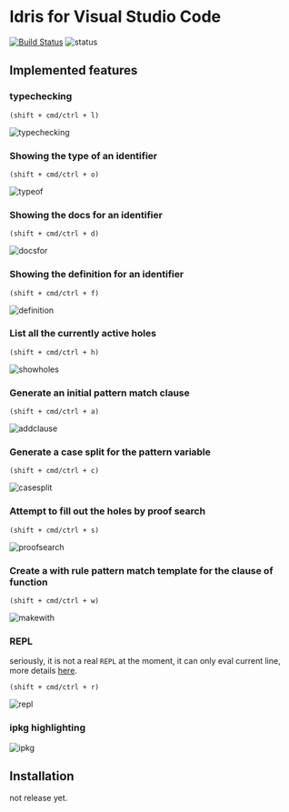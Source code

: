 # Idris for Visual Studio Code

[![Build Status](https://travis-ci.org/zjhmale/vscode-idris.svg?branch=master)](https://travis-ci.org/zjhmale/vscode-idris)
![status](https://img.shields.io/badge/status-working%20in%20progress-red.svg)

## Implemented features

### typechecking

`(shift + cmd/ctrl + l)`

![typechecking](./images/screenshots/typechecking.gif)

### Showing the type of an identifier

`(shift + cmd/ctrl + o)`

![typeof](./images/screenshots/typeof.gif)

### Showing the docs for an identifier

`(shift + cmd/ctrl + d)`

![docsfor](./images/screenshots/docsfor.gif)

### Showing the definition for an identifier 

`(shift + cmd/ctrl + f)`

![definition](./images/screenshots/definition.gif)

### List all the currently active holes

`(shift + cmd/ctrl + h)`

![showholes](./images/screenshots/showholes.gif)

### Generate an initial pattern match clause

`(shift + cmd/ctrl + a)`

![addclause](./images/screenshots/addclause.gif)

### Generate a case split for the pattern variable

`(shift + cmd/ctrl + c)`

![casesplit](./images/screenshots/casesplit.gif)

### Attempt to fill out the holes by proof search

`(shift + cmd/ctrl + s)`

![proofsearch](./images/screenshots/proofsearch.gif)

### Create a with rule pattern match template for the clause of function

`(shift + cmd/ctrl + w)`

![makewith](./images/screenshots/makewith.gif)

### REPL

seriously, it is not a real `REPL` at the moment, it can only eval current line, more details [here](https://github.com/zjhmale/vscode-idris/issues/3).

`(shift + cmd/ctrl + r)`

![repl](./images/screenshots/repl.gif)

### ipkg highlighting

![ipkg](./images/screenshots/ipkg-highlight.png)

## Installation

not release yet.

